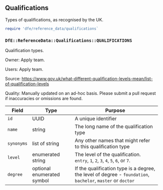 ## Qualifications

Types of qualifications, as recognised by the UK.

```ruby
require 'dfe/reference_data/qualifications`
```

### `DfE::ReferenceData::Qualifications::QUALIFICATIONS`

Qualification types.

Owner: Apply team.

Users: Apply team.

Source: https://www.gov.uk/what-different-qualification-levels-mean/list-of-qualification-levels

Quality: Manually updated on an ad-hoc basis. Please submit a pull request if inaccuracies or omissions are found.

| Field | Type | Purpose |
|---|---|---|
| `id` | UUID | A unique identifier |
| `name` | string | The long name of the qualification type |
| `synonyms` | list of string | Any other names that might refer to this qualification type |
| `level` | enumerated string | The level of the qualification. `entry`, `1`, `2`, `3`, `4`, `5`, `6`, or `7`. |
| `degree` | optional enumerated symbol | If the qualification type is a degree, the level of degree - `foundation`, `bachelor`, `master` or `doctor` |

